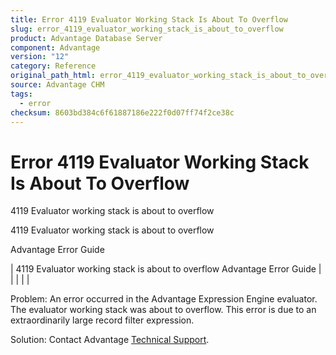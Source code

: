 ```yaml
---
title: Error 4119 Evaluator Working Stack Is About To Overflow
slug: error_4119_evaluator_working_stack_is_about_to_overflow
product: Advantage Database Server
component: Advantage
version: "12"
category: Reference
original_path_html: error_4119_evaluator_working_stack_is_about_to_overflow.htm
source: Advantage CHM
tags:
  - error
checksum: 8603bd384c6f61887186e222f0d07ff74f2ce38c
---
```


# Error 4119 Evaluator Working Stack Is About To Overflow

4119 Evaluator working stack is about to overflow

4119 Evaluator working stack is about to overflow

Advantage Error Guide

| 4119 Evaluator working stack is about to overflow  Advantage Error Guide |  |  |  |  |

Problem: An error occurred in the Advantage Expression Engine evaluator. The evaluator working stack was about to overflow. This error is due to an extraordinarily large record filter expression.

Solution: Contact Advantage [Technical Support](master_technical_support_u_s__and_canada.md).
